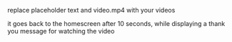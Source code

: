 replace placeholder text and video.mp4 with your videos

it goes back to the homescreen after 10 seconds, while displaying a thank you message for watching the video